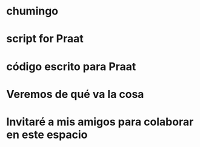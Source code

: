 # chumingo
# script for Praat
# código escrito para Praat
# Veremos de qué va la cosa
# Invitaré a mis amigos para colaborar en este espacio
